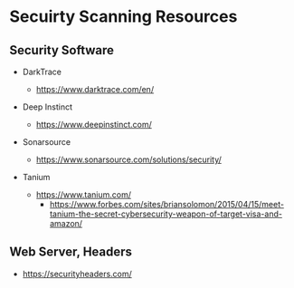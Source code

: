 
# Secuirty Scanning Resources

## Security Software 


- DarkTrace 
  + https://www.darktrace.com/en/


- Deep Instinct
  + https://www.deepinstinct.com/


- Sonarsource
  + https://www.sonarsource.com/solutions/security/


- Tanium
  + https://www.tanium.com/
    * https://www.forbes.com/sites/briansolomon/2015/04/15/meet-tanium-the-secret-cybersecurity-weapon-of-target-visa-and-amazon/



## Web Server, Headers

- https://securityheaders.com/




